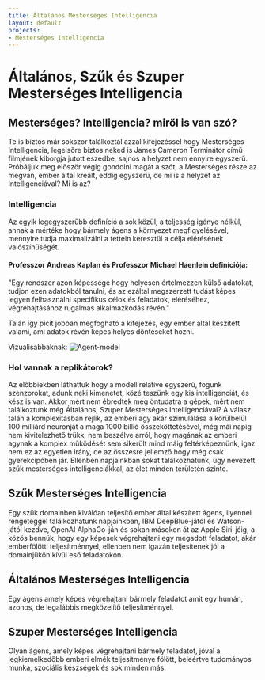 ```yaml
---
title: Általános Mesterséges Intelligencia 
layout: default
projects: 
- Mesterséges Intelligencia
---
```

# Általános, Szűk és Szuper Mesterséges Intelligencia

## Mesterséges? Intelligencia? miről is van szó?
Te is biztos már sokszor találkoztál azzal kifejezéssel hogy Mesterséges Intelligencia, legelsőre biztos neked is James Cameron Terminátor című filmjének kiborgja jutott eszedbe, sajnos a helyzet nem ennyire egyszerű. Próbáljuk meg először végig gondolni magát a szót, a Mesterséges része az megvan, ember által kreált, eddig egyszerű, de mi is a helyzet az Intelligenciával? Mi is az? 

### Intelligencia
Az egyik legegyszerűbb definíció a sok közül, a teljesség igénye nélkül, annak a mértéke hogy bármely ágens a környezet megfigyelésével, mennyire tudja maximalizálni a tettein keresztül a célja elérésének valószínűségét. 

#### Professzor Andreas Kaplan és Professzor Michael Haenlein definíciója:
"Egy rendszer azon képessége hogy helyesen értelmezzen külső adatokat,
tudjon ezen adatokból tanulni, és az ezáltal megszerzett tudást képes legyen felhasználni specifikus célok és feladatok,
eléréséhez, végrehajtásához rugalmas alkalmazkodás révén."

Talán így picit jobban megfogható a kifejezés, egy ember által készített valami, ami adatok révén képes helyes döntéseket hozni.

Vizuálisabbaknak:
![Agent-model](https://www.researchgate.net/profile/A_Koukam/publication/235909546/figure/fig12/AS:668287323078681@1536343522635/An-agent-perceives-its-environment-through-sensors-and-acts-on-it-thanks-to-its-actuators.png)

### Hol vannak a replikátorok?
Az előbbiekben láthattuk hogy a modell relatíve egyszerű, fogunk szenzorokat, adunk neki kimenetet, közé teszünk egy kis intelligenciát, és kész is van. Akkor mért nem ébredtek még öntudatra a gépek, mért nem találkoztunk még Általános, Szuper Mesterséges Intelligenciával? A válasz talán a komplexitásban rejlik, az emberi agy akár szimulálása a körülbelül 100 milliárd neuronját a maga 1000 billió összeköttetésével, még mái napig nem kivitelezhető trükk, nem beszélve arról, hogy magának az emberi agynak a komplex működését sem sikerült mind máig feltérképeznünk, igaz nem ez az egyetlen irány, de az összesre jellemző hogy még csak gyerekcipőben jár. Ellenben napjainkban sokat találkozhatunk, úgy nevezett szűk mesterséges intelligenciákkal, az élet minden területén szinte.

## Szűk Mesterséges Intelligencia
Egy szűk domainben kiválóan teljesítő ember által készített ágens, ilyennel rengeteggel találkozhatunk napjainkban, IBM DeepBlue-jától és Watson-jától kezdve, OpenAI AlphaGo-ján és sokan másokon át az Apple Siri-jéig, a közös bennük, hogy egy képesek végrehajtani egy megadott feladatot, akár emberfölötti teljesítménnyel, ellenben nem igazán teljesítenek jól a domainjükön kívül eső feladatokon.

## Általános Mesterséges Intelligencia
Egy ágens amely képes végrehajtani bármely feladatot amit egy humán, azonos, de legalábbis megközelítő teljesítménnyel. 

## Szuper Mesterséges Intelligencia
Olyan ágens, amely képes végrehajtani bármely feladatot, jóval a legkiemelkedőbb emberi elmék teljesítménye fölött, beleértve tudományos munka, szociális készségek és sok minden más.
